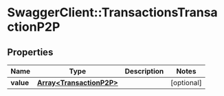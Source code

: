 # SwaggerClient::TransactionsTransactionP2P

## Properties
Name | Type | Description | Notes
------------ | ------------- | ------------- | -------------
**value** | [**Array&lt;TransactionP2P&gt;**](TransactionP2P.md) |  | [optional] 


